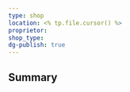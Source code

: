 ```yaml
---
type: shop
location: <% tp.file.cursor() %>
proprietor: 
shop_type: 
dg-publish: true
---
```

## Summary
